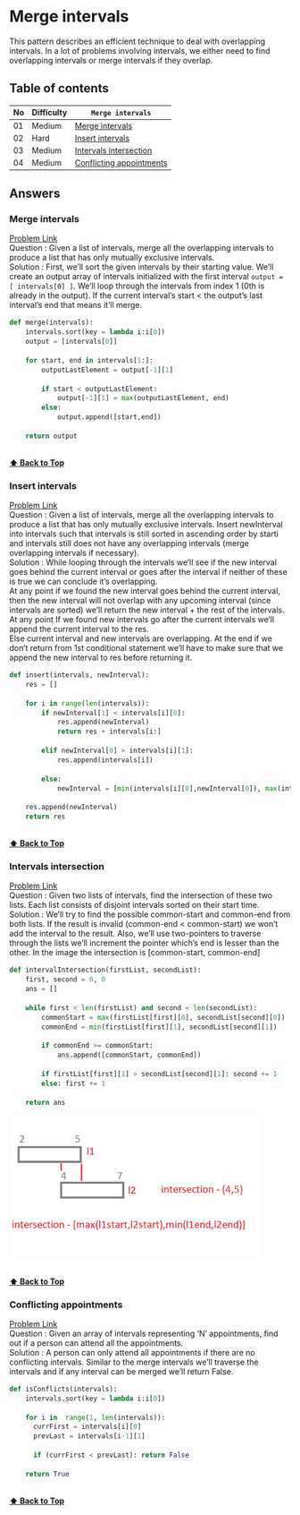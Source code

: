 # Merge intervals

This pattern describes an efficient technique to deal with overlapping intervals. In a lot of problems involving intervals, we either need to find overlapping intervals or merge intervals if they overlap.

## Table of contents

| No  | Difficulty | `Merge intervals`                                     |
| --- | ---------- | ----------------------------------------------------- |
| 01  | Medium     | [Merge intervals](#merge-intervals)                   |
| 02  | Hard       | [Insert intervals](#insert-intervals)                 |
| 03  | Medium     | [Intervals intersection](#intervals-intersection)     |
| 04  | Medium     | [Conflicting appointments](#conflicting-appointments) |

## Answers

### Merge intervals

[Problem Link](https://leetcode.com/problems/merge-intervals/) <br/>
Question : Given a list of intervals, merge all the overlapping intervals to produce a list that has only mutually exclusive intervals. <br/>
Solution : First, we’ll sort the given intervals by their starting value. We’ll create an output array of intervals initialized with the first interval `output = [ intervals[0] ]`. We’ll loop through the intervals from index 1 (0th is already in the output). If the current interval’s start < the output’s last interval’s end that means it’ll merge.

```python
def merge(intervals):
    intervals.sort(key = lambda i:i[0])
    output = [intervals[0]]

    for start, end in intervals[1:]:
        outputLastElement = output[-1][1]

        if start < outputLastElement:
            output[-1][1] = max(outputLastElement, end)
        else:
            output.append([start,end])

    return output
```

<br/>**[⬆ Back to Top](#table-of-contents)**

### Insert intervals

[Problem Link](https://leetcode.com/problems/insert-interval/) <br/>
Question : Given a list of intervals, merge all the overlapping intervals to produce a list that has only mutually exclusive intervals. Insert newInterval into intervals such that intervals is still sorted in ascending order by starti and intervals still does not have any overlapping intervals (merge overlapping intervals if necessary).<br/>
Solution : While looping through the intervals we’ll see if the new interval goes behind the current interval or goes after the interval if neither of these is true we can conclude it’s overlapping. </br> At any point if we found the new interval goes behind the current interval, then the new interval will not overlap with any upcoming interval (since intervals are sorted) we’ll return the new interval + the rest of the intervals. <br/> At any point If we found new intervals go after the current intervals we’ll append the current interval to the res.<br/> Else current interval and new intervals are overlapping. At the end if we don’t return from 1st conditional statement we’ll have to make sure that we append the new interval to res before returning it.

```python
def insert(intervals, newInterval):
    res = []

    for i in range(len(intervals)):
        if newInterval[1] < intervals[i][0]:
            res.append(newInterval)
            return res + intervals[i:]

        elif newInterval[0] > intervals[i][1]:
            res.append(intervals[i])

        else:
            newInterval = [min(intervals[i][0],newInterval[0]), max(intervals[i][1],newInterval[1])]

    res.append(newInterval)
    return res
```

<br/>**[⬆ Back to Top](#table-of-contents)**

### Intervals intersection

[Problem Link](https://leetcode.com/problems/interval-list-intersections/) <br/>
Question : Given two lists of intervals, find the intersection of these two lists. Each list consists of disjoint intervals sorted on their start time. <br/>
Solution : We’ll try to find the possible common-start and common-end from both lists. If the result is invalid (common-end < common-start) we won’t add the interval to the result. Also, we’ll use two-pointers to traverse through the lists we’ll increment the pointer which’s end is lesser than the other. In the image the intersection is [common-start, common-end]

```python
def intervalIntersection(firstList, secondList):
    first, second = 0, 0
    ans = []

    while first < len(firstList) and second < len(secondList):
        commonStart = max(firstList[first][0], secondList[second][0])
        commonEnd = min(firstList[first][1], secondList[second][1])

        if commonEnd >= commonStart:
            ans.append([commonStart, commonEnd])

        if firstList[first][1] > secondList[second][1]: second += 1
        else: first += 1

    return ans
```

<img src="assets/03-intervals-intersection.png" width="450px"/>

<br/>**[⬆ Back to Top](#table-of-contents)**

### Conflicting appointments

[Problem Link]() <br/>
Question : Given an array of intervals representing ‘N’ appointments, find out if a person can attend all the appointments. <br/>
Solution : A person can only attend all appointments if there are no conflicting intervals. Similar to the merge intervals we’ll traverse the intervals and if any interval can be merged we’ll return False.

```python
def isConflicts(intervals):
    intervals.sort(key = lambda i:i[0])

    for i in  range(1, len(intervals)):
      currFirst = intervals[i][0]
      prevLast = intervals[i-1][1]

      if (currFirst < prevLast): return False

    return True
```

<br/>**[⬆ Back to Top](#table-of-contents)**
